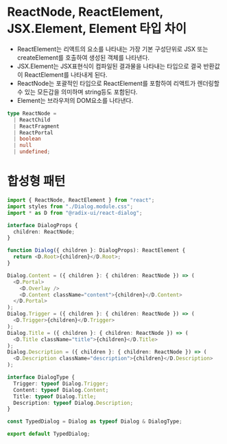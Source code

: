 # ReactNode, ReactElement, JSX.Element, Element 타입 차이

- ReactElement는 리액트의 요소를 나타내는 가장 기본 구성단위로 JSX 또는 createElement를 호출하여 생성된 객체를 나타낸다.
- JSX.Element는 JSX표현식이 컴파일된 결과물을 나타내는 타입으로 결국 반환값이 ReactElement를 나타내게 된다.
- ReactNode는 포괄적인 타입으로 ReactElement를 포함하여 리액트가 렌더링할 수 있는 모든갑을 의미하며 string등도 포함된다.
- Element는 브라우저의 DOM요소를 나타낸다.

```ts
type ReactNode =
  | ReactChild
  | ReactFragment
  | ReactPortal
  | boolean
  | null
  | undefined;
```

# 합성형 패턴

```ts
import { ReactNode, ReactElement } from "react";
import styles from "./Dialog.module.css";
import * as D from "@radix-ui/react-dialog";

interface DialogProps {
  children: ReactNode;
}

function Dialog({ children }: DialogProps): ReactElement {
  return <D.Root>{children}</D.Root>;
}

Dialog.Content = ({ children }: { children: ReactNode }) => (
  <D.Portal>
    <D.Overlay />
    <D.Content className="content">{children}</D.Content>
  </D.Portal>
);
Dialog.Trigger = ({ children }: { children: ReactNode }) => (
  <D.Trigger>{children}</D.Trigger>
);
Dialog.Title = ({ children }: { children: ReactNode }) => (
  <D.Title className="title">{children}</D.Title>
);
Dialog.Description = ({ children }: { children: ReactNode }) => (
  <D.Description className="description">{children}</D.Description>
);

interface DialogType {
  Trigger: typeof Dialog.Trigger;
  Content: typeof Dialog.Content;
  Title: typeof Dialog.Title;
  Description: typeof Dialog.Description;
}

const TypedDialog = Dialog as typeof Dialog & DialogType;

export default TypedDialog;
```
